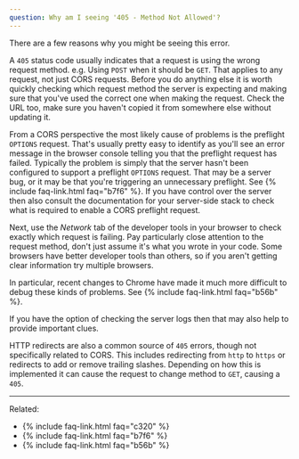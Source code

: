 ```yaml
---
question: Why am I seeing '405 - Method Not Allowed'?
---
```


There are a few reasons why you might be seeing this error.

A `405` status code usually indicates that a request is using the wrong request method. e.g. Using `POST` when it should
be `GET`. That applies to any request, not just CORS requests. Before you do anything else it is worth quickly checking
which request method the server is expecting and making sure that you've used the correct one when making the request.
Check the URL too, make sure you haven't copied it from somewhere else without updating it.

From a CORS perspective the most likely cause of problems is the preflight `OPTIONS` request. That's usually pretty easy
to identify as you'll see an error message in the browser console telling you that the preflight request has failed.
Typically the problem is simply that the server hasn't been configured to support a preflight `OPTIONS` request. That
may be a server bug, or it may be that you're triggering an unnecessary preflight. See
{% include faq-link.html faq="b7f6" %}. If you have control over the server then also consult the documentation for your
server-side stack to check what is required to enable a CORS preflight request.

Next, use the *Network* tab of the developer tools in your browser to check exactly which request is failing. Pay
particularly close attention to the request method, don't just assume it's what you wrote in your code. Some browsers
have better developer tools than others, so if you aren't getting clear information try multiple browsers.

In particular, recent changes to Chrome have made it much more difficult to debug these kinds of problems. See
{% include faq-link.html faq="b56b" %}.

If you have the option of checking the server logs then that may also help to provide important clues.

HTTP redirects are also a common source of `405` errors, though not specifically related to CORS. This includes
redirecting from `http` to `https` or redirects to add or remove trailing slashes. Depending on how this is implemented
it can cause the request to change method to `GET`, causing a `405`.

---

Related:

* {% include faq-link.html faq="c320" %}
* {% include faq-link.html faq="b7f6" %}
* {% include faq-link.html faq="b56b" %}
